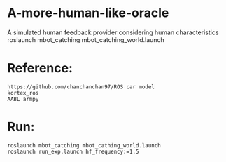# A-more-human-like-oracle
A simulated human feedback provider considering human characteristics
roslaunch mbot_catching mbot_catching_world.launch

# Reference:
    https://github.com/chanchanchan97/ROS car model
    kortex_ros
    AABL armpy

# Run:
    roslaunch mbot_catching mbot_cathing_world.launch
    roslaunch run_exp.launch hf_frequency:=1.5

